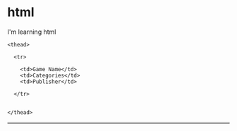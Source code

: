 # html
I'm learning html


<html>
  
  <head>
    <title>Title</title>
    
</head>
<body>
    
  
  <table border="1">
    
    <thead>
      
      <tr>
        
        <td>Game Name</td>
        <td>Categories</td>
        <td>Publisher</td>
        
      </tr>
      
      
    </thead>
    
  </table>
  
  
  
    
</body>
</head>
